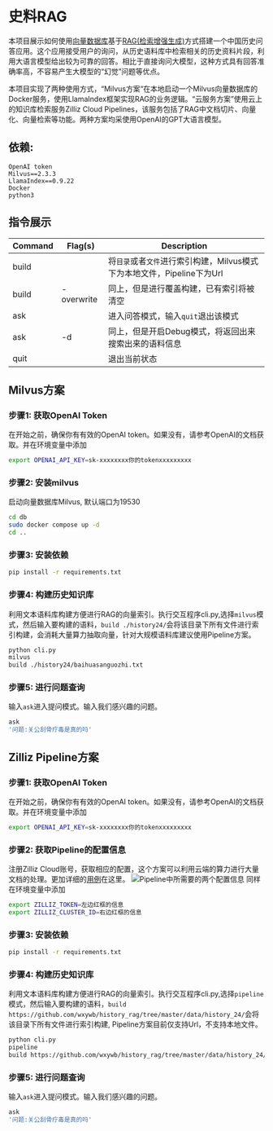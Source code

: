 # 史料RAG

本项目展示如何使用[向量数据库](https://zilliz.com.cn/)基于[RAG(检索增强生成)](https://zhuanlan.zhihu.com/p/643953182)方式搭建一个中国历史问答应用。这个应用接受用户的询问，从历史语料库中检索相关的历史资料片段，利用大语言模型给出较为可靠的回答。相比于直接询问大模型，这种方式具有回答准确率高，不容易产生大模型的“幻觉”问题等优点。

本项目实现了两种使用方式，“Milvus方案“在本地启动一个Milvus向量数据库的Docker服务，使用LlamaIndex框架实现RAG的业务逻辑。“云服务方案”使用云上的知识库检索服务Zilliz Cloud Pipelines，该服务包括了RAG中文档切片、向量化、向量检索等功能。两种方案均采使用OpenAI的GPT大语言模型。
## 依赖:
    OpenAI token
    Milvus==2.3.3
    LlamaIndex==0.9.22
    Docker
    python3

## 指令展示

| Command                   | Flag(s)          | Description                                      |
|---------------------------|------------------|--------------------------------------------------|
| build                   |                 | 将`目录`或者`文件`进行索引构建，Milvus模式下为本地文件，Pipeline下为Url                    |
| build                  | -overwrite       | 同上，但是进行覆盖构建，已有索引将被清空       |
| ask                     |                 | 进入问答模式，输入`quit`退出该模式             |
| ask                     | -d               | 同上，但是开启Debug模式，将返回出来搜索出来的语料信息    |
| quit                    |                 | 退出当前状态                                     |




## Milvus方案
    
### 步骤1: 获取OpenAI Token

在开始之前，确保你有有效的OpenAI token。如果没有，请参考OpenAI的文档获取。并在环境变量中添加
```bash
export OPENAI_API_KEY=sk-xxxxxxxx你的tokenxxxxxxxxx
```

### 步骤2: 安装milvus
启动向量数据库Milvus, 默认端口为19530
```bash
cd db
sudo docker compose up -d
cd ..
```

### 步骤3: 安装依赖
```bash
pip install -r requirements.txt
```

### 步骤4: 构建历史知识库
利用文本语料库构建方便进行RAG的向量索引。执行交互程序cli.py,选择`milvus`模式，然后输入要构建的语料，`build ./history24/`会将该目录下所有文件进行索引构建，会消耗大量算力抽取向量，针对大规模语料库建议使用Pipeline方案。
```bash
python cli.py
milvus
build ./history24/baihuasanguozhi.txt
```

### 步骤5: 进行问题查询
输入`ask`进入提问模式。输入我们感兴趣的问题。
```bash
ask
'问题:关公刮骨疗毒是真的吗'
```

## Zilliz Pipeline方案

### 步骤1: 获取OpenAI Token

在开始之前，确保你有有效的OpenAI token。如果没有，请参考OpenAI的文档获取。并在环境变量中添加
```bash
export OPENAI_API_KEY=sk-xxxxxxxx你的tokenxxxxxxxxx
```

### 步骤2: 获取Pipeline的配置信息

注册Zilliz Cloud账号，获取相应的配置，这个方案可以利用云端的算力进行大量文档的处理。更加详细的[用例](https://github.com/milvus-io/bootcamp/blob/master/bootcamp/RAG/zilliz_pipeline_rag.ipynb)在这里。
![Pipeline中所需要的两个配置信息](https://raw.githubusercontent.com/milvus-io/bootcamp/6706a04e45018312905ccb7ad34def031d6937f7/images/zilliz_api_key_cluster_id.jpeg)
同样在环境变量中添加
```bash
export ZILLIZ_TOKEN=左边红框的信息 
export ZILLIZ_CLUSTER_ID=右边红框的信息
```

### 步骤3: 安装依赖
```bash
pip install -r requirements.txt
```

### 步骤4: 构建历史知识库
利用文本语料库构建方便进行RAG的向量索引。执行交互程序cli.py,选择`pipeline`模式，然后输入要构建的语料，`build https://github.com/wxywb/history_rag/tree/master/data/history_24/`会将该目录下所有文件进行索引构建, Pipeline方案目前仅支持Url，不支持本地文件。
```bash
python cli.py
pipeline
build https://github.com/wxywb/history_rag/tree/master/data/history_24/baihuasanguozhi.txt 
```

### 步骤5: 进行问题查询
输入`ask`进入提问模式。输入我们感兴趣的问题。
```bash
ask
'问题:关公刮骨疗毒是真的吗'
```





